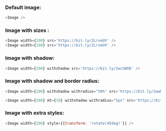 ### Default image:

```js
<Image />
```

### Image with sizes :

```js
<Image width={200} src='https://bit.ly/2LrxeUV' />
<Image width={100} src='https://bit.ly/2LrxeUV' />
```

### Image with shadow:

```js
<Image width={200} withshadow src='https://bit.ly/2wcSWXD' />
```

### Image with shadow and border radius:

```js
<Image width={200} withshadow withradius="50%" src='https://bit.ly/2wwKsKD' />

<Image width={200} mt={10} withshadow withradius="5px" src='https://bit.ly/2wwKsKD' />
```

### Image with extra styles:

```js
<Image width={200} style={{transform: 'rotate(45deg)'}} />
```